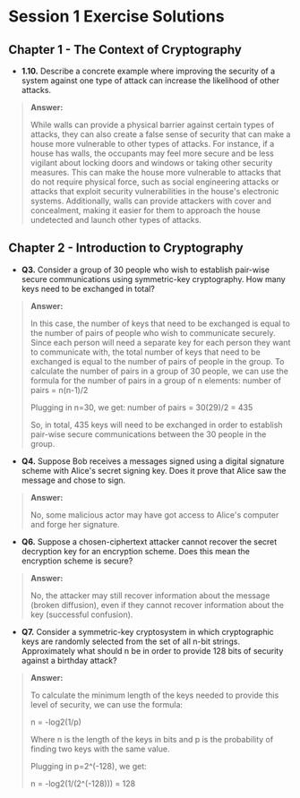 # Session 1 Exercise Solutions

## Chapter 1 - The Context of Cryptography

- **1.10.** Describe a concrete example where improving the security of a system against one type of attack can increase the likelihood of other attacks.

>**Answer:**
>
> While walls can provide a physical barrier against certain types of attacks, they can also create a false sense of security that can make a house more vulnerable to 
other types of attacks. For instance, if a house has walls, the occupants may feel more secure and be less vigilant about locking doors and windows or taking other security measures. This can make the house more vulnerable to attacks that do not require physical force, such as social engineering attacks or attacks that exploit security vulnerabilities in the house's electronic systems. Additionally, walls can provide attackers with cover and concealment, making it easier for them to approach the house undetected and launch other types of attacks.

## Chapter 2 - Introduction to Cryptography

- **Q3.** Consider a group of 30 people who wish to establish pair-wise secure communications using symmetric-key cryptography. How many keys need to be exchanged in total?

>**Answer:**
>
> In this case, the number of keys that need to be exchanged is equal to the number of pairs of people who wish to communicate securely. Since each person will need a separate key for each person they want to communicate with, the total number of keys that need to be exchanged is equal to the number of pairs of people in the group. 
> To calculate the number of pairs in a group of 30 people, we can use the formula for the number of pairs in a group of n elements:
number of pairs = n(n-1)/2
> 
> Plugging in n=30, we get:
>number of pairs = 30(29)/2 = 435
> 
>So, in total, 435 keys will need to be exchanged in order to establish pair-wise secure communications between the 30 people in the group.


- **Q4.** Suppose Bob receives a messages signed using a digital signature scheme with Alice's secret signing key. Does it prove that Alice saw the message and chose to sign.

>**Answer:**
>
> No, some malicious actor may have got access to Alice's computer and forge her signature.


- **Q6.** Suppose a chosen-ciphertext attacker cannot recover the secret decryption key for an encryption scheme. Does this mean the encryption scheme is secure?

>**Answer:**
>
> No, the attacker may still recover information about the message (broken diffusion), even if they cannot recover information about the key (successful confusion).


- **Q7.** Consider a symmetric-key cryptosystem in which cryptographic keys are randomly selected from the set of all n-bit strings. Approximately what should n be in order to provide 128 bits of security against a birthday attack?

>**Answer:**
>
> To calculate the minimum length of the keys needed to provide this level of security, we can use the formula:
>
> n = -log2(1/p)
>
> Where n is the length of the keys in bits and p is the probability of finding two keys with the same value.
>
> Plugging in p=2^(-128), we get:
>
> n = -log2(1/(2^(-128))) = 128



